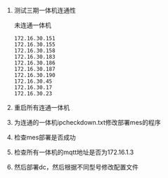 1. 测试三期一体机连通性

   未连通一体机

   ```
   172.16.30.151
   172.16.30.155
   172.16.30.158
   172.16.30.183
   172.16.30.186
   172.16.30.187
   172.16.30.190
   172.16.30.45
   172.16.30.17
   172.16.30.23
   ```

2. 重启所有连通一体机

3. 为连通的一体机ipcheckdown.txt修改部署mes的程序

4. 检查mes部署是否成功

5. 检查所有一体机的mqtt地址是否为172.16.1.3

2. 然后部署dc，然后根据不同型号修改配置文件